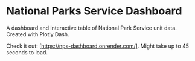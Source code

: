 # National Parks Service Dashboard
A dashboard and interactive table of National Park Service unit data. Created with Plotly Dash.

Check it out: [https://nps-dashboard.onrender.com/]. Might take up to 45 seconds to load.